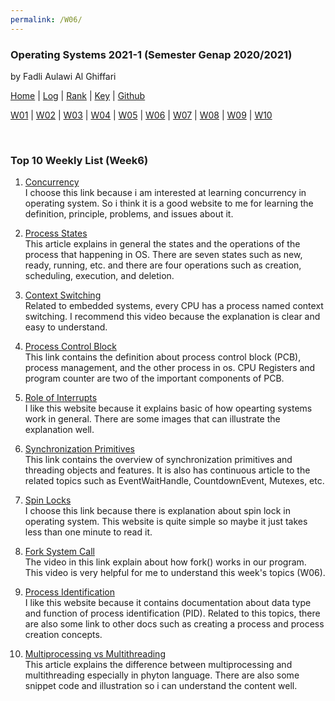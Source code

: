 ```yaml
---
permalink: /W06/
---
```


### **Operating Systems 2021-1 (Semester Genap 2020/2021)**

by Fadli Aulawi Al Ghiffari

[Home](https://fadlia68.github.io/os211/ "Home Page") | [Log](https://fadlia68.github.io/os211/TXT/mylog.txt) | [Rank](https://fadlia68.github.io/os211/TXT/myrank.txt) | [Key](https://fadlia68.github.io/os211/TXT/mypubkey.txt) | [Github](https://github.com/fadlia68/os211/)

[W01](https://fadlia68.github.io/os211/W01/) | [W02](https://fadlia68.github.io/os211/W02/) | [W03](https://fadlia68.github.io/os211/W03/) | [W04](https://fadlia68.github.io/os211/W04/) | [W05](https://fadlia68.github.io/os211/W05/) | [W06](https://fadlia68.github.io/os211/W06/) | [W07](https://fadlia68.github.io/os211/W07/) | [W08](https://fadlia68.github.io/os211/W08/) | [W09](https://fadlia68.github.io/os211/W09/) | [W10](https://fadlia68.github.io/os211/W10/)

<br>

### Top 10 Weekly List (Week6)

1. [Concurrency][1]<br>
I choose this link because i am interested at learning concurrency in operating system. So i think it is a good website to me for learning the definition, principle, problems, and issues about it.

2. [Process States][2]<br>
This article explains in general the states and the operations of the process that happening in OS. There are seven states such as new, ready, running, etc. and there are four operations such as creation, scheduling, execution, and deletion.

3. [Context Switching][3]<br>
Related to embedded systems, every CPU has a process named context switching. I recommend this video because the explanation is clear and easy to understand.

4. [Process Control Block][4]<br>
This link contains the definition about process control block (PCB), process management, and the other process in os. CPU Registers and program counter are two of the important components of PCB.

5. [Role of Interrupts][5]<br>
I like this website because it explains basic of how opearting systems work in general. There are some images that can illustrate the explanation well.

6. [Synchronization Primitives][6]<br>
This link contains the overview of synchronization primitives and threading objects and features. It is also has continuous article to the related topics such as EventWaitHandle, CountdownEvent, Mutexes, etc.

7. [Spin Locks][7]<br>
I choose this link because there is explanation about spin lock in operating system. This website is quite simple so maybe it just takes less than one minute to read it.

8. [Fork System Call][8]<br>
The video in this link explain about how fork() works in our program. This video is very helpful for me to understand this week's topics (W06).

9. [Process Identification][9]<br>
I like this website because it contains documentation about data type and function of process identification (PID). Related to this topics, there are also some link to other docs such as creating a process and process creation concepts.

10. [Multiprocessing vs Multithreading][10]<br>
This article explains the difference between multiprocessing and multithreading especially in phyton language. There are also some snippet code and illustration so i can understand the content well.


[1]: https://www.geeksforgeeks.org/concurrency-in-operating-system/
[2]: https://www.javatpoint.com/os-process-states
[3]: https://www.youtube.com/watch?v=IC6bsDRAUUM
[4]: https://www.guru99.com/process-management-pcb.html
[5]: http://faculty.salina.k-state.edu/tim/ossg/Introduction/OSworking.html
[6]: https://docs.microsoft.com/en-us/dotnet/standard/threading/overview-of-synchronization-primitives
[7]: https://www.careerride.com/OS-what-is-spin-lock.aspx
[8]: https://www.youtube.com/watch?v=PwxTbksJ2fo
[9]: https://www.gnu.org/software/libc/manual/html_node/Process-Identification.html
[10]: https://timber.io/blog/multiprocessing-vs-multithreading-in-python-what-you-need-to-know/

